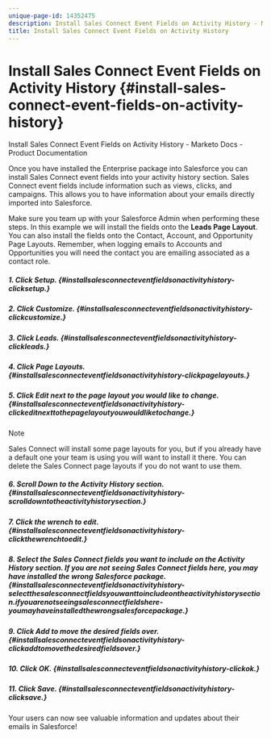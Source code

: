 ```yaml
---
unique-page-id: 14352475
description: Install Sales Connect Event Fields on Activity History - Marketo Docs - Product Documentation
title: Install Sales Connect Event Fields on Activity History
---
```


# Install Sales Connect Event Fields on Activity History {#install-sales-connect-event-fields-on-activity-history}

Install Sales Connect Event Fields on Activity History - Marketo Docs - Product Documentation

Once you have installed the Enterprise package into Salesforce you can install Sales Connect event fields into your activity history section. Sales Connect event fields include information such as views, clicks, and campaigns. This allows you to have information about your emails directly imported into Salesforce.

Make sure you team up with your Salesforce Admin when performing these steps. In this example we will install the fields onto the **Leads Page Layout**. You can also install the fields onto the Contact, Account, and Opportunity Page Layouts. Remember, when logging emails to Accounts and Opportunities you will need the contact you are emailing associated as a contact role.

##### 1. Click Setup. {#installsalesconnecteventfieldsonactivityhistory-clicksetup.}

##### 2. Click Customize. {#installsalesconnecteventfieldsonactivityhistory-clickcustomize.}

##### 3. Click Leads. {#installsalesconnecteventfieldsonactivityhistory-clickleads.}

##### 4. Click Page Layouts. {#installsalesconnecteventfieldsonactivityhistory-clickpagelayouts.}

##### 5. Click Edit next to the page layout you would like to change. {#installsalesconnecteventfieldsonactivityhistory-clickeditnexttothepagelayoutyouwouldliketochange.}

>[!NOTE]
>
>Sales Connect will install some page layouts for you, but if you already have a default one your team is using you will want to install it there. You can delete the Sales Connect page layouts if you do not want to use them.

##### 6. Scroll Down to the Activity History section. {#installsalesconnecteventfieldsonactivityhistory-scrolldowntotheactivityhistorysection.}

##### 7. Click the wrench to edit. {#installsalesconnecteventfieldsonactivityhistory-clickthewrenchtoedit.}

##### 8. Select the Sales Connect fields you want to include on the Activity History section. If you are not seeing Sales Connect fields here, you may have installed the wrong Salesforce package. {#installsalesconnecteventfieldsonactivityhistory-selectthesalesconnectfieldsyouwanttoincludeontheactivityhistorysection.ifyouarenotseeingsalesconnectfieldshere-youmayhaveinstalledthewrongsalesforcepackage.}

##### 9. Click Add to move the desired fields over. {#installsalesconnecteventfieldsonactivityhistory-clickaddtomovethedesiredfieldsover.}

##### 10. Click OK. {#installsalesconnecteventfieldsonactivityhistory-clickok.}

##### 11. Click Save. {#installsalesconnecteventfieldsonactivityhistory-clicksave.}

Your users can now see valuable information and updates about their emails in Salesforce!
